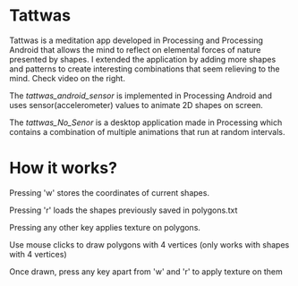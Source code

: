 # Tattwas

Tattwas is a meditation app developed in Processing and Processing Android that allows the mind to reflect on elemental forces of nature presented by shapes. I extended the application by adding more shapes and patterns to create interesting combinations that seem relieving to the mind. Check video on the right.

The *tattwas_android_sensor* is implemented in Processing Android and uses sensor(accelerometer) values to animate 2D shapes on screen. 

The *tattwas_No_Senor* is a desktop application made in Processing which contains a combination of multiple animations that run at random intervals. 

# How it works?

Pressing 'w' stores the coordinates of current shapes.

Pressing 'r' loads the shapes previously saved in polygons.txt

Pressing any other key applies texture on polygons.

Use mouse clicks to draw polygons with 4 vertices (only works with shapes with 4 vertices)

Once drawn, press any key apart from 'w' and 'r' to apply texture on them
